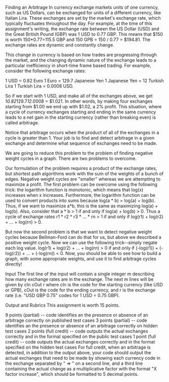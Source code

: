 Finding an Arbitrage
In currency exchange markets units of one currency, such as US Dollars, can be exchanged for units of a different currency, like Italian Lira. These exchanges are set by the market's exchange rate, which typically fluctuates throughout the day. For example, at the time of this assignment's writing, the exchange rate between the US Dollar (USD) and the Great British Pound (GBP) was 1 USD to 0.77 GBP. This means that $150 is worth 150*0.77=115.5 GBP and 150 GPB = 150 / 0.77 = $194.81. The exchange rates are dynamic and constantly change.

This change in currency is based on how trades are progressing through the market, and the changing dynamic nature of the exchange leads to a particular inefficiency in short-time frame based trading.  For example, consider the following exchange rates: 

1 USD = 0.82 Euro
 1 Euro = 129.7 Japanese Yen
1 Japanese Yen = 12 Turkish Lira
1 Turkish Lira = 0.0008 USD. 

So if we start with 1 USD, and make all of the exchanges above, we get 1*0.82*129.7*12*.0008 = $1.021. In other words, by making four exchanges starting from $1.00 we end up with $1.02, a 2% profit. This situation, where a cycle of currency exchanges starting and ending in the same currency leads to a net gain in the starting currency (rather than breaking even) is called arbitrage.

Notice that arbitrage occurs when the product of all of the exchanges in a cycle is greater than 1. Your job is to find and detect arbitrage in a given exchange and determine what sequence of exchanges need to be made. 

We are going to reduce this problem to the problem of finding negative weight cycles in a graph. There are two problems to overcome. 

Our formulation of the problem requires a product of the exchange rates, but shortest path algorithms work with the sum of the weights of a bunch of edges. 
Negative weight cycles are "smaller" whereas we are attempting to maximize a profit. 
The first problem can be overcome using the following trick: the logarithm function is monotonic, which means that log(x) increases when x increases. Furthermore, the logarithm function can be used to convert products into sums because log(a * b) = log(a) + log(b). Thus, if we want to maximize a*b, this is the same as maximizing log(a) + log(b). Also, consider that a * b > 1 if and only if log(a) + log(b) > 0. Thus a cycle of exchange rates r1 * r2 * r3 * ... * rn > 1 if and only if log(r1) + log(r2) + ... + log(rn) > 0. 

But now the second problem is that we want to detect negative weight cycles because Bellman-Ford can do that for us, but above we described a positive weight cycle. Now we can use the following trick--simply negate each log value. log(r1) + log(r2) + ... + log(rn) > 0 if and only if (-log(r1)) + (-log(r2)) + ... + (-log(rn)) < 0. Now, you should be able to see how to build a graph, with some appropriate weights, and use it to find arbitrage cycles directly!

Input
The first line of the input will contain a single integer m describing how many exchange rates are in the exchange. The next m lines will be given by cIn cOut r where cIn is the code for the starting currency (like USD or GPB), cOut is the code for the ending currency, and r is the exchange rate (i.e. "USD GBP 0.75" codes for 1 USD = 0.75 GBP). 

Output and Rubrics
This assignment is worth 15 points.

9 points (partial) -- code identifies an the presence or absence of an arbitrage correctly on published test cases
3 points (partial) -- code  identifies an the presence or absence of an arbitrage correctly on hidden test cases
2 points (full credit) -- code outputs the actual exchanges correctly and in the format specified on the public test cases
1 point  (full credit) -- code outputs the actual exchanges correctly and in the format specified on the hidden test cases
For full credit, when an arbitrage is detected, in addition to the output above, your code should output the actual exchanges that need to be made by showing each currency code in the exchange separated by " => " on a second line, and a third line containing the actual change as a multiplicative factor with the format "X factor increase", which should be formatted to 5 decimal points.
